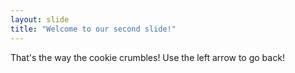 ```yaml
---
layout: slide
title: "Welcome to our second slide!"
---
```

That's the way the cookie crumbles!
Use the left arrow to go back!
